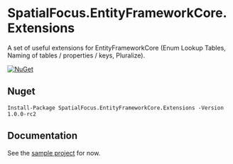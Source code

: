 # SpatialFocus.EntityFrameworkCore.Extensions
A set of useful extensions for EntityFrameworkCore (Enum Lookup Tables, Naming of tables / properties / keys, Pluralize).

[![NuGet](https://img.shields.io/nuget/v/SpatialFocus.EntityFrameworkCore.Extensions.svg)](https://www.nuget.org/packages/SpatialFocus.EntityFrameworkCore.Extensions/)

## Nuget

```
Install-Package SpatialFocus.EntityFrameworkCore.Extensions -Version 1.0.0-rc2
```

## Documentation

See the [sample project](https://github.com/SpatialFocus/SpatialFocus.EntityFrameworkCore.Extensions/tree/master/samples/SpatialFocus.EntityFrameworkCore.Extensions.SQLiteDemo) for now.
